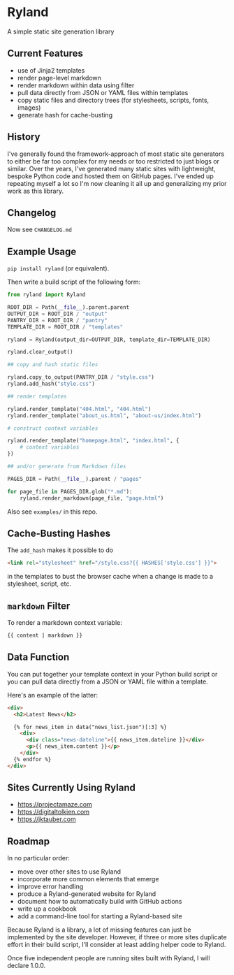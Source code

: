 # Ryland

A simple static site generation library


## Current Features

- use of Jinja2 templates
- render page-level markdown
- render markdown within data using filter
- pull data directly from JSON or YAML files within templates
- copy static files and directory trees (for stylesheets, scripts, fonts, images)
- generate hash for cache-busting


## History

I've generally found the framework-approach of most static site generators to either be far too complex for my needs or too restricted to just blogs or similar. Over the years, I've generated many static sites with lightweight, bespoke Python code and hosted them on GitHub pages. I've ended up repeating myself a lot so I'm now cleaning it all up and generalizing my prior work as this library.


## Changelog

Now see `CHANGELOG.md`


## Example Usage

`pip install ryland` (or equivalent).

Then write a build script of the following form:

```python
from ryland import Ryland

ROOT_DIR = Path(__file__).parent.parent
OUTPUT_DIR = ROOT_DIR / "output"
PANTRY_DIR = ROOT_DIR / "pantry"
TEMPLATE_DIR = ROOT_DIR / "templates"

ryland = Ryland(output_dir=OUTPUT_DIR, template_dir=TEMPLATE_DIR)

ryland.clear_output()

## copy and hash static files

ryland.copy_to_output(PANTRY_DIR / "style.css")
ryland.add_hash("style.css")

## render templates

ryland.render_template("404.html", "404.html")
ryland.render_template("about_us.html", "about-us/index.html")

# construct context variables

ryland.render_template("homepage.html", "index.html", {
    # context variables
})

## and/or generate from Markdown files

PAGES_DIR = Path(__file__).parent / "pages"

for page_file in PAGES_DIR.glob("*.md"):
    ryland.render_markdown(page_file, "page.html")
```

Also see `examples/` in this repo.


## Cache-Busting Hashes

The `add_hash` makes it possible to do

```html
<link rel="stylesheet" href="/style.css?{{ HASHES['style.css'] }}">
```

in the templates to bust the browser cache when a change is made to a stylesheet, script, etc.


## `markdown` Filter

To render a markdown context variable:

```html
{{ content | markdown }}
```


## Data Function

You can put together your template context in your Python build script or you can pull data directly from a JSON or YAML file within a template.

Here's an example of the latter:

```html
<div>
  <h2>Latest News</h2>

  {% for news_item in data("news_list.json")[:3] %}
    <div>
      <div class="news-dateline">{{ news_item.dateline }}</div>
      <p>{{ news_item.content }}</p>
    </div>
  {% endfor %}
</div>
```

## Sites Currently Using Ryland

- <https://projectamaze.com>
- <https://digitaltolkien.com>
- <https://jktauber.com>


## Roadmap

In no particular order:

- move over other sites to use Ryland
- incorporate more common elements that emerge
- improve error handling
- produce a Ryland-generated website for Ryland
- document how to automatically build with GitHub actions
- write up a cookbook
- add a command-line tool for starting a Ryland-based site

Because Ryland is a library, a lot of missing features can just be implemented by the site developer.
However, if three or more sites duplicate effort in their build script, I'll consider at least adding helper code to Ryland.

Once five independent people are running sites built with Ryland, I will declare 1.0.0.
